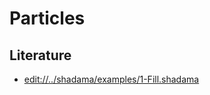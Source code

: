 # Particles


<script>
  <a click={() => window.open("https://lively-kernel.org/lively4/swd21-particles/start.html")}>dev repository</a>
</script>



## Literature


- <edit://../shadama/examples/1-Fill.shadama>